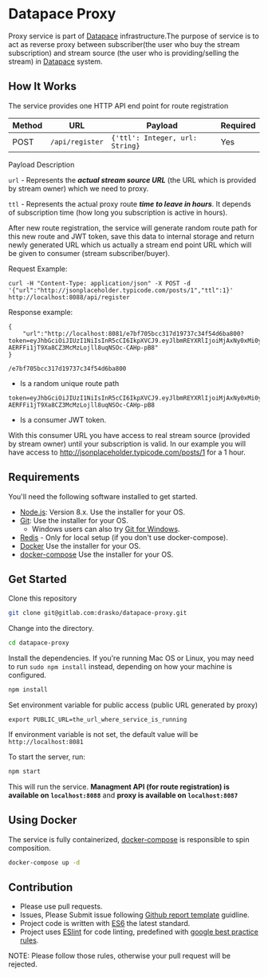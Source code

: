 # Datapace Proxy
Proxy service is part of [Datapace](datapace.com) infrastructure.The purpose of service is to act as reverse proxy between subscriber(the user who buy the stream subscription) and stream source (the user who is providing/selling the stream) in [Datapace](datapace.com) system.

## How It Works
The service provides one HTTP API end point for route registration

| Method       | URL                                |Payload             | Required |          
|--------------|---------------------------------------------------------|----------|----------|
| POST         | `/api/register`                    | ```{'ttl': Integer, url: String}```| Yes |

Payload Description

`url` - Represents the ***actual stream source URL*** (the URL which is provided by stream owner) which we need to proxy.

`ttl` - Represents the actual proxy route ***time to leave in hours***. It depends of subscription time (how long you subscription is active in hours).

After new route registration, the service will generate random route path for this new route and JWT token, save this data to internal storage and return newly generated URL which us actually a stream end point URL which will be given to consumer (stream subscriber/buyer).

Request Example:
```
curl -H "Content-Type: application/json" -X POST -d '{"url":"http://jsonplaceholder.typicode.com/posts/1","ttl":1}' http://localhost:8088/api/register

```

Response example:

```
{
    "url":"http://localhost:8081/e7bf705bcc317d19737c34f54d6ba800?token=eyJhbGciOiJIUzI1NiIsInR5cCI6IkpXVCJ9.eyJlbmREYXRlIjoiMjAxNy0xMi0yNlQxMTo0ODoyMS44MDhaIiwicGF0aCI6ImU3YmY3MDViY2MzMTdkMTk3MzdjMzRmNTRkNmJhODAwIiwiaXNzdWVyIjoiTW9uZXRhc2EiLCJpYXQiOjE1MTQyODUzMDEsImV4cCI6MTUxNDI4ODkwMX0.T-AERFFi1jT9Xa8CZ3McMzLojll8uqNSOc-CAHp-pB8"
}
```

```
/e7bf705bcc317d19737c34f54d6ba800
```
- Is a random unique route path

```
token=eyJhbGciOiJIUzI1NiIsInR5cCI6IkpXVCJ9.eyJlbmREYXRlIjoiMjAxNy0xMi0yNlQxMTo0ODoyMS44MDhaIiwicGF0aCI6ImU3YmY3MDViY2MzMTdkMTk3MzdjMzRmNTRkNmJhODAwIiwiaXNzdWVyIjoiTW9uZXRhc2EiLCJpYXQiOjE1MTQyODUzMDEsImV4cCI6MTUxNDI4ODkwMX0.T-AERFFi1jT9Xa8CZ3McMzLojll8uqNSOc-CAHp-pB8
```
- Is a consumer JWT token.

With this consumer URL you have access to real stream source (provided by stream owner) until your subscription is valid. In our example you will have access to http://jsonplaceholder.typicode.com/posts/1 for a 1 hour.

## Requirements

You'll need the following software installed to get started.

  - [Node.js](http://nodejs.org): Version 8.x. Use the installer for your OS.
  - [Git](http://git-scm.com/downloads): Use the installer for your OS.
    - Windows users can also try [Git for Windows](http://git-for-windows.github.io/).
  - [Redis](https://redis.io/) - Only for local setup (if you don't use docker-compose).
  - [Docker](https://docs.docker.com/engine/installation/) Use the installer for your OS.
  - [docker-compose](https://docs.docker.com/compose/install/#install-compose) Use the installer for your OS.

## Get Started

Clone this repository

```bash
git clone git@gitlab.com:drasko/datapace-proxy.git
```

Change into the directory.

```bash
cd datapace-proxy
```

Install the dependencies. If you're running Mac OS or Linux, you may need to run `sudo npm install` instead, depending on how your machine is configured.

```bash
npm install
```

Set environment variable for public access (public URL generated by proxy)
```
export PUBLIC_URL=the_url_where_service_is_running
```
If environment variable is not set, the default value will be `http://localhost:8081`


To start the server, run:

```bash
npm start
```
This will run the service.
 **Managment  API (for route registration) is available on `localhost:8088`** and **proxy is available on `localhost:8087`**

## Using Docker
The service is fully containerized, [docker-compose](https://docs.docker.com/compose/) is responsible to spin composition.
```bash
docker-compose up -d
```

## Contribution
* Please use pull requests.
* Issues, Please Submit issue following [Github report template](https://gist.github.com/carlo/3402842) guidline.
* Project code is written with [ES6](http://es6-features.org/#Constants) the latest standard.
* Project uses [ESlint](https://eslint.org/) for code linting, predefined with [google best practice rules](https://github.com/google/eslint-config-google).

NOTE: Please follow those rules, otherwise your pull request will be rejected.
